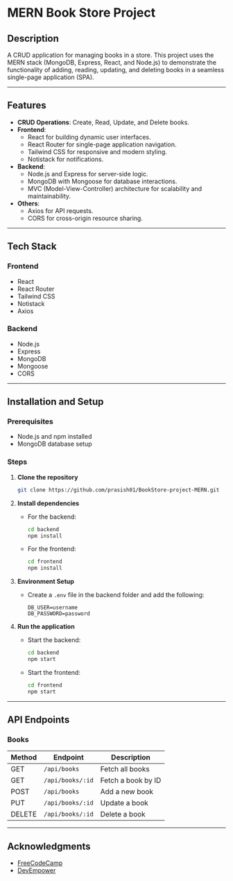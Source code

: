 # MERN Book Store Project

## Description
A CRUD application for managing books in a store. This project uses the MERN stack (MongoDB, Express, React, and Node.js) to demonstrate the functionality of adding, reading, updating, and deleting books in a seamless single-page application (SPA).

---

## Features
- **CRUD Operations**: Create, Read, Update, and Delete books.
- **Frontend**:
  - React for building dynamic user interfaces.
  - React Router for single-page application navigation.
  - Tailwind CSS for responsive and modern styling.
  - Notistack for notifications.
- **Backend**:
  - Node.js and Express for server-side logic.
  - MongoDB with Mongoose for database interactions.
  - MVC (Model-View-Controller) architecture for scalability and maintainability.
- **Others**:
  - Axios for API requests.
  - CORS for cross-origin resource sharing.

---

## Tech Stack

### Frontend
- React
- React Router
- Tailwind CSS
- Notistack
- Axios

### Backend
- Node.js
- Express
- MongoDB
- Mongoose
- CORS

---

## Installation and Setup

### Prerequisites
- Node.js and npm installed
- MongoDB database setup

### Steps
1. **Clone the repository**
   ```bash
   git clone https://github.com/prasish01/BookStore-project-MERN.git
   
   ```

2. **Install dependencies**
   - For the backend:
     ```bash
     cd backend
     npm install
     ```
   - For the frontend:
     ```bash
     cd frontend
     npm install
     ```

3. **Environment Setup**
   - Create a `.env` file in the backend folder and add the following:
     ```env
     DB_USER=username
     DB_PASSWORD=password
     ```

4. **Run the application**
   - Start the backend:
     ```bash
     cd backend
     npm start
     ```
   - Start the frontend:
     ```bash
     cd frontend
     npm start
     ```

---



## API Endpoints

### Books
| Method | Endpoint         | Description        |
|--------|------------------|--------------------|
| GET    | `/api/books`     | Fetch all books    |
| GET    | `/api/books/:id` | Fetch a book by ID |
| POST   | `/api/books`     | Add a new book     |
| PUT    | `/api/books/:id` | Update a book      |
| DELETE | `/api/books/:id` | Delete a book      |

---


## Acknowledgments
- [FreeCodeCamp](https://www.youtube.com/@freecodecamp)
- [DevEmpower](https://www.youtube.com/@DevEmpower)

